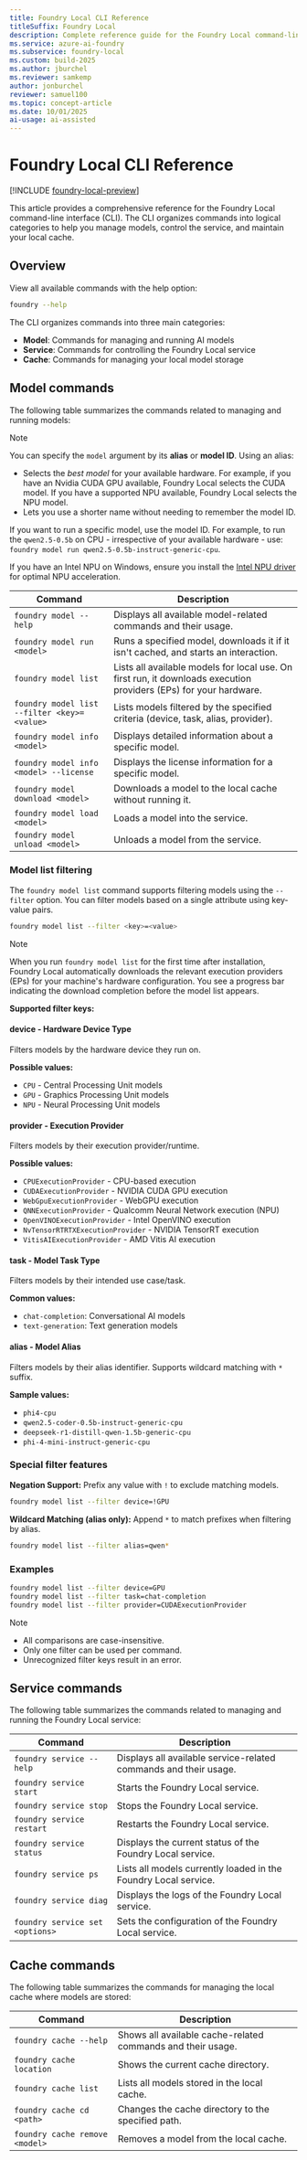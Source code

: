 ```yaml
---
title: Foundry Local CLI Reference
titleSuffix: Foundry Local
description: Complete reference guide for the Foundry Local command-line interface.
ms.service: azure-ai-foundry
ms.subservice: foundry-local
ms.custom: build-2025
ms.author: jburchel
ms.reviewer: samkemp
author: jonburchel
reviewer: samuel100
ms.topic: concept-article
ms.date: 10/01/2025
ai-usage: ai-assisted
---
```


# Foundry Local CLI Reference

[!INCLUDE [foundry-local-preview](./../includes/foundry-local-preview.md)]

This article provides a comprehensive reference for the Foundry Local command-line interface (CLI). The CLI organizes commands into logical categories to help you manage models, control the service, and maintain your local cache.

## Overview

View all available commands with the help option:

```bash
foundry --help
```

The CLI organizes commands into three main categories:

- **Model**: Commands for managing and running AI models
- **Service**: Commands for controlling the Foundry Local service
- **Cache**: Commands for managing your local model storage

## Model commands

The following table summarizes the commands related to managing and running models:

> [!NOTE]
> You can specify the `model` argument by its **alias** or **model ID**. Using an alias:
>
> - Selects the _best model_ for your available hardware. For example, if you have an Nvidia CUDA GPU available, Foundry Local selects the CUDA model. If you have a supported NPU available, Foundry Local selects the NPU model.
> - Lets you use a shorter name without needing to remember the model ID.
>
> If you want to run a specific model, use the model ID. For example, to run the `qwen2.5-0.5b` on CPU - irrespective of your available hardware - use: `foundry model run qwen2.5-0.5b-instruct-generic-cpu`.
>
> If you have an Intel NPU on Windows, ensure you install the [Intel NPU driver](https://www.intel.com/content/www/us/en/download/794734/intel-npu-driver-windows.html) for optimal NPU acceleration.

| **Command**                                 | **Description**                                                                                                |
| ------------------------------------------- | -------------------------------------------------------------------------------------------------------------- |
| `foundry model --help`                      | Displays all available model-related commands and their usage.                                                 |
| `foundry model run <model>`                 | Runs a specified model, downloads it if it isn't cached, and starts an interaction.                               |
| `foundry model list`                        | Lists all available models for local use. On first run, it downloads execution providers (EPs) for your hardware. |
| `foundry model list --filter <key>=<value>` | Lists models filtered by the specified criteria (device, task, alias, provider).                               |
| `foundry model info <model>`                | Displays detailed information about a specific model.                                                          |
| `foundry model info <model> --license`      | Displays the license information for a specific model.                                                         |
| `foundry model download <model>`            | Downloads a model to the local cache without running it.                                                       |
| `foundry model load <model>`                | Loads a model into the service.                                                                                |
| `foundry model unload <model>`              | Unloads a model from the service.                                                                              |

### Model list filtering

The `foundry model list` command supports filtering models using the `--filter` option. You can filter models based on a single attribute using key-value pairs.

```bash
foundry model list --filter <key>=<value>
```

> [!NOTE]
> When you run `foundry model list` for the first time after installation, Foundry Local automatically downloads the relevant execution providers (EPs) for your machine's hardware configuration. You see a progress bar indicating the download completion before the model list appears.

**Supported filter keys:**

#### device - Hardware Device Type

Filters models by the hardware device they run on.

**Possible values:**

- `CPU` - Central Processing Unit models
- `GPU` - Graphics Processing Unit models
- `NPU` - Neural Processing Unit models

#### provider - Execution Provider

Filters models by their execution provider/runtime.

**Possible values:**

- `CPUExecutionProvider` - CPU-based execution
- `CUDAExecutionProvider` - NVIDIA CUDA GPU execution
- `WebGpuExecutionProvider` - WebGPU execution
- `QNNExecutionProvider` - Qualcomm Neural Network execution (NPU)
- `OpenVINOExecutionProvider` - Intel OpenVINO execution
- `NvTensorRTRTXExecutionProvider` - NVIDIA TensorRT execution
- `VitisAIExecutionProvider` - AMD Vitis AI execution

#### task - Model Task Type

Filters models by their intended use case/task.

**Common values:**

- `chat-completion`: Conversational AI models
- `text-generation`: Text generation models

#### alias - Model Alias

Filters models by their alias identifier. Supports wildcard matching with `*` suffix.

**Sample values:**

- `phi4-cpu`
- `qwen2.5-coder-0.5b-instruct-generic-cpu`
- `deepseek-r1-distill-qwen-1.5b-generic-cpu`
- `phi-4-mini-instruct-generic-cpu`

### Special filter features

**Negation Support:** Prefix any value with `!` to exclude matching models.

```bash
foundry model list --filter device=!GPU
```

**Wildcard Matching (alias only):** Append `*` to match prefixes when filtering by alias.

```bash
foundry model list --filter alias=qwen*
```

### Examples

```bash
foundry model list --filter device=GPU
foundry model list --filter task=chat-completion
foundry model list --filter provider=CUDAExecutionProvider
```

> [!NOTE]
>
> - All comparisons are case-insensitive.
> - Only one filter can be used per command.
> - Unrecognized filter keys result in an error.

## Service commands

The following table summarizes the commands related to managing and running the Foundry Local service:

| **Command**                     | **Description**                                                  |
| ------------------------------- | ---------------------------------------------------------------- |
| `foundry service --help`        | Displays all available service-related commands and their usage. |
| `foundry service start`         | Starts the Foundry Local service.                                |
| `foundry service stop`          | Stops the Foundry Local service.                                 |
| `foundry service restart`       | Restarts the Foundry Local service.                              |
| `foundry service status`        | Displays the current status of the Foundry Local service.        |
| `foundry service ps`            | Lists all models currently loaded in the Foundry Local service.  |
| `foundry service diag`          | Displays the logs of the Foundry Local service.                  |
| `foundry service set <options>` | Sets the configuration of the Foundry Local service.                  |

## Cache commands

The following table summarizes the commands for managing the local cache where models are stored:

| **Command**                    | **Description**                                                |
| ------------------------------ | -------------------------------------------------------------- |
| `foundry cache --help`         | Shows all available cache-related commands and their usage. |
| `foundry cache location`       | Shows the current cache directory.                          |
| `foundry cache list`           | Lists all models stored in the local cache.                    |
| `foundry cache cd <path>`      | Changes the cache directory to the specified path.                                   |
| `foundry cache remove <model>` | Removes a model from the local cache.                          |
